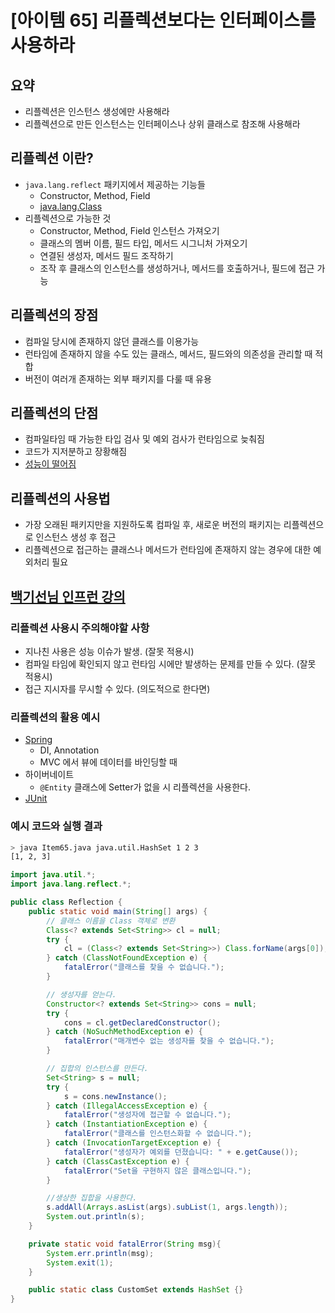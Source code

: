 # [아이템 65] 리플렉션보다는 인터페이스를 사용하라

## 요약

- 리플렉션은 인스턴스 생성에만 사용해라
- 리플렉션으로 만든 인스턴스는 인터페이스나 상위 클래스로 참조해 사용해라

## 리플렉션 이란?

- `java.lang.reflect` 패키지에서 제공하는 기능들
  - Constructor, Method, Field
  - [java.lang.Class](https://docs.oracle.com/javase/8/docs/api/java/lang/Class.html)
- 리플렉션으로 가능한 것
  - Constructor, Method, Field 인스턴스 가져오기
  - 클래스의 멤버 이름, 필드 타입, 메서드 시그니처 가져오기
  - 연결된 생성자, 메서드 필드 조작하기
  - 조작 후 클래스의 인스턴스를 생성하거나, 메서드를 호출하거나, 필드에 접근 가능

## 리플렉션의 장점

- 컴파일 당시에 존재하지 않던 클래스를 이용가능
- 런타임에 존재하지 않을 수도 있는 클래스, 메서드, 필드와의 의존성을 관리할 때 적합
- 버전이 여러개 존재하는 외부 패키지를 다룰 때 유용

## 리플렉션의 단점

- 컴파일타임 때 가능한 타입 검사 및 예외 검사가 런타임으로 늦춰짐
- 코드가 지저분하고 장황해짐
- [성능이 떨어짐](https://yjacket.tistory.com/73)

## 리플렉션의 사용법

- 가장 오래된 패키지만을 지원하도록 컴파일 후, 새로운 버전의 패키지는 리플렉션으로 인스턴스 생성 후 접근
- 리플렉션으로 접근하는 클래스나 메서드가 런타임에 존재하지 않는 경우에 대한 예외처리 필요

## [백기선님 인프런 강의](https://www.inflearn.com/course/the-java-code-manipulation/dashboard)

### 리플렉션 사용시 주의해야할 사항

- 지나친 사용은 성능 이슈가 발생. (잘못 적용시)
- 컴파일 타임에 확인되지 않고 런타임 시에만 발생하는 문제를 만들 수 있다. (잘못 적용시)
- 접근 지시자를 무시할 수 있다. (의도적으로 한다면)

### 리플렉션의 활용 예시

- [Spring](https://sas-study.tistory.com/271)
  - DI, Annotation
  - MVC 에서 뷰에 데이터를 바인딩할 때
- 하이버네이트
  - `@Entity` 클래스에 Setter가 없을 시 리플렉션을 사용한다.
- [JUnit](https://junit.org/junit5/docs/5.0.3/api/org/junit/platform/commons/util/ReflectionUtils.html)

### 예시 코드와 실행 결과

```sh
> java Item65.java java.util.HashSet 1 2 3
[1, 2, 3]
```

```java
import java.util.*;
import java.lang.reflect.*;

public class Reflection {
    public static void main(String[] args) {
        // 클래스 이름을 Class 객체로 변환
        Class<? extends Set<String>> cl = null;
        try {
            cl = (Class<? extends Set<String>>) Class.forName(args[0]);
        } catch (ClassNotFoundException e) {
            fatalError("클래스를 찾을 수 없습니다.");
        }

        // 생성자를 얻는다.
        Constructor<? extends Set<String>> cons = null;
        try {
            cons = cl.getDeclaredConstructor();
        } catch (NoSuchMethodException e) {
            fatalError("매개변수 없는 생성자를 찾을 수 없습니다.");
        }

        // 집합의 인스턴스를 만든다.
        Set<String> s = null;
        try {
            s = cons.newInstance();
        } catch (IllegalAccessException e) {
            fatalError("생성자에 접근할 수 없습니다.");
        } catch (InstantiationException e) {
            fatalError("클래스를 인스턴스화할 수 없습니다.");
        } catch (InvocationTargetException e) {
            fatalError("생성자가 예외를 던졌습니다: " + e.getCause());
        } catch (ClassCastException e) {
            fatalError("Set을 구현하지 않은 클래스입니다.");
        }

        //생상한 집합을 사용한다.
        s.addAll(Arrays.asList(args).subList(1, args.length));
        System.out.println(s);
    }

    private static void fatalError(String msg){
        System.err.println(msg);
        System.exit(1);
    }

    public static class CustomSet extends HashSet {}
}
```
